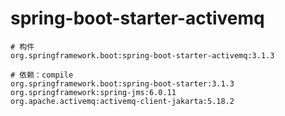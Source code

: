 # spring-boot-starter-activemq

```
# 构件
org.springframework.boot:spring-boot-starter-activemq:3.1.3

# 依赖：compile
org.springframework.boot:spring-boot-starter:3.1.3
org.springframework:spring-jms:6.0.11
org.apache.activemq:activemq-client-jakarta:5.18.2
```
